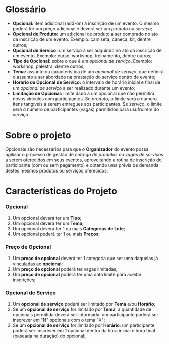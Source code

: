 # Glossário

* **Opcional:** item adicional (add-on) à inscrição de um evento. O mesmo poderá
ter um preço adicional e deverá ser um *produto* ou *serviço*;
* **Opcional de Produto:** um adicional de produto a ser comprado no ato da
inscrição de um evento. Exemplo: camiseta, caneca, kit, dentre outros;
* **Opcional de Serviço:** um serviço a ser adquirido no ato da inscrição de um
evento. Exemplo: curso, workshop, treinamento, dentre outros;
* **Tipo de Opcional:** sobre o que é um *opcional de serviço*. Exemplo: workshop,
palestra, dentre outros;
* **Tema:** assunto ou característica de um *opcional de serviço*, que definirá
o assunto a ser abordado na prestação do serviço dentro do evento;
* **Horário de Opcional de Serviço:** o intervalo de horário inicial e final de um
*opcional de serviço* a ser realizado durante um evento;
* **Limitação de Opcional:** limite dado a um opcional que não permitirá novos
vínculos com participantes. Se *produto*, o limite será o número itens tangíveis
a serem entregues aos participantes. Se *serviço*, o limite será o número de 
participantes (vagas) parmitidos para usufruirem do serviço.

# Sobre o projeto

Opcionais são necessários para que o **Organizador** do evento possa *agilizar*
o processo de gestão de *entrega de produtos* ou *vagas de serviços* a serem
oferecidos em seus eventos, aproveitando a rotina de inscrição do participante
(com ou sem pagamento) e obtendo uma prévia de demanda destes mesmos produtos
ou serviços oferecidos.

# Características do Projeto

### Opcional

1. Um opcional deverá ter um **Tipo**;
1. Um opcional deverá ter um **Tema**;
1. Um opcional deverá ter 1 ou mais **Categorias de Lote**;
1. Um opcional poderá ter 1 ou mais **Preços**;

### Preço de Opcional

1. Um **preço de opcional** deverá ter 1 categoria que ser uma daquelas já
vinculadas ao **opcional**;
1. Um **preço de opcional** poderá ter vagas limitadas;
1. Um **preço de opcional** poderá ter uma data limite para aceitar inscrições;

### Opcional de Serviço

1. Um **opcional de serviço** poderá ser limitado por **Tema** e/ou **Horário**;
1. Se um **opcional de serviço** for limitado por **Tema**, a quantidade de 
opcionais permitida deverá ser informada: um participante poderá ser inscrever 
em "N" opcionais com o tema "X";
1. Se um **opcional de serviço** for limitado por **Horário**: um participante
poderá ser inscrever em 1 opcional dentro da hora inicial e hora final (baseada
na duração) do opcional;
